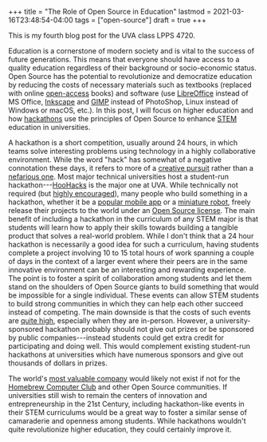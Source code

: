 +++
title = "The Role of Open Source in Education"
lastmod = 2021-03-16T23:48:54-04:00
tags = ["open-source"]
draft = true
+++

This is my fourth blog post for the UVA class LPPS 4720.

Education is a cornerstone of modern society and is vital to the success of future generations. This means that everyone should have access to a quality education regardless of their background or socio-economic status. Open Source has the potential to revolutionize and democratize education by reducing the costs of necessary materials such as textbooks (replaced with online [open-access](https://cjvanlissa.github.io/gitbook-demo/index.html) books) and software (use [LibreOffice](https://www.libreoffice.org/) instead of MS Office, [Inkscape](https://inkscape.org/) and [GIMP](https://www.gimp.org/) instead of PhotoShop, Linux instead of Windows or macOS, etc.). In this post, I will focus on higher education and how [hackathons](https://hackathon.guide/) use the principles of Open Source to enhance [STEM](https://www.ed.gov/stem) education in universities.

A hackathon is a short competition, usually around 24 hours, in which teams solve interesting problems using technology in a highly collaborative environment. While the word "hack" has somewhat of a negative connotation these days, it refers to more of a [creative pursuit](http://www.paulgraham.com/hp.html) rather than a [nefarious one](https://www.kaspersky.com/resource-center/threats/black-hat-hacker). Most major technical universities host a student-run hackathon---[HooHacks](https://www.hoohacks.io/) is the major one at UVA. While technically not required (but [highly encouraged](https://www.gnu.org/philosophy/hackathons.en.html)), many people who build something in a hackathon, whether it be a [popular mobile app](https://groupme.com/en-US/about) or a [miniature robot](https://www.iwu.edu/news/2020/students-develop-recycling-robot-at-makeharvard.html), freely release their projects to the world under an [Open Source license](https://opensource.org/licenses). The main benefit of including a hackathon in the curriculum of any STEM major is that students will learn how to apply their skills towards building a tangible product that solves a real-world problem. While I don't think that a 24 hour hackathon is necessarily a good idea for such a curriculum, having students complete a project involving 10 to 15 total hours of work spanning a couple of days in the context of a larger event where their peers are in the same innovative environment can be an interesting and rewarding experience. The point is to foster a spirit of collaboration among students and let them stand on the shoulders of Open Source giants to build something that would be impossible for a single individual. These events can allow STEM students to build strong communities in which they can help each other succeed instead of competing. The main downside is that the costs of such events are [quite high](https://guide.mlh.io/digital-hackathons/getting-sponsorship/budgeting-your-hackathon), especially when they are in-person. However, a university-sponsored hackathon probably should not give out prizes or be sponsored by public companies---instead students could get extra credit for participating and doing well. This would complement existing student-run hackathons at universities which have numerous sponsors and give out thousands of dollars in prizes.

The world's [most valuable company](https://www.apple.com/) would likely not exist if not for the [Homebrew Computer Club](https://www.computerhistory.org/revolution/personal-computers/17/312) and other Open Source communities. If universities still wish to remain the centers of innovation and entrepreneurship in the 21st Century, including hackathon-like events in their STEM curriculums would be a great way to foster a similar sense of camaraderie and openness among students. While hackathons wouldn't quite revolutionize higher education, they could certainly improve it.
